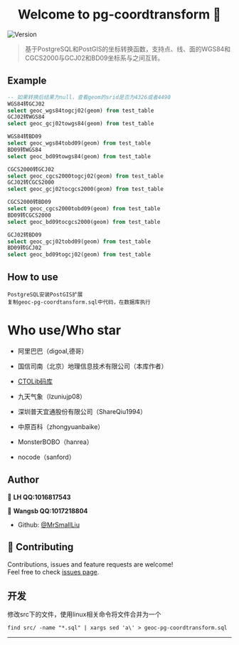 <h1 align="center">Welcome to pg-coordtransform 👋</h1>
<p>
  <img alt="Version" src="https://img.shields.io/badge/version-1.0-blue.svg?cacheSeconds=2592000" />
</p>

> 基于PostgreSQL和PostGIS的坐标转换函数，支持点、线、面的WGS84和CGCS2000与GCJ02和BD09坐标系与之间互转。
## Example
```sql
-- 如果转换后结果为null，查看geom的srid是否为4326或者4490
WGS84转GCJ02
select geoc_wgs84togcj02(geom) from test_table
GCJ02转WGS84
select geoc_gcj02towgs84(geom) from test_table

WGS84转BD09
select geoc_wgs84tobd09(geom) from test_table
BD09转WGS84
select geoc_bd09towgs84(geom) from test_table

CGCS2000转GCJ02
select geoc_cgcs2000togcj02(geom) from test_table
GCJ02转CGCS2000
select geoc_gcj02tocgcs2000(geom) from test_table

CGCS2000转BD09
select geoc_cgcs2000tobd09(geom) from test_table
BD09转CGCS2000
select geoc_bd09tocgcs2000(geom) from test_table

GCJ02转BD09
select geoc_gcj02tobd09(geom) from test_table
BD09转GCJ02
select geoc_bd09togcj02(geom) from test_table
```

## How to use
```
PostgreSQL安装PostGIS扩展
复制geoc-pg-coordtansform.sql中代码，在数据库执行
```
# Who use/Who star

- 阿里巴巴（digoal,德哥）

- 国信司南（北京）地理信息技术有限公司（本库作者）

- [CTOLib码库](https://javascript.ctolib.com/geocompass-pg-coordtransform.html)

- 九天气象（lzuniujp08）

- 深圳普天宜通股份有限公司（ShareQiu1994）

- 中原百科（zhongyuanbaike）

- MonsterBOBO（hanrea）

- nocode（sanford）


## Author

👤 **LH  QQ:1016817543**

👤 **Wangsb  QQ:1017218804**

* Github: [@MrSmallLiu](https://github.com/MrSmallLiu)

## 🤝 Contributing

Contributions, issues and feature requests are welcome!<br />Feel free to check [issues page](https://github.com/geocompass/pg-coordtransform/issues).
## 开发
修改src下的文件，使用linux相关命令将文件合并为一个

`find src/ -name "*.sql" | xargs sed 'a\' > geoc-pg-coordtransform.sql`
    

***
